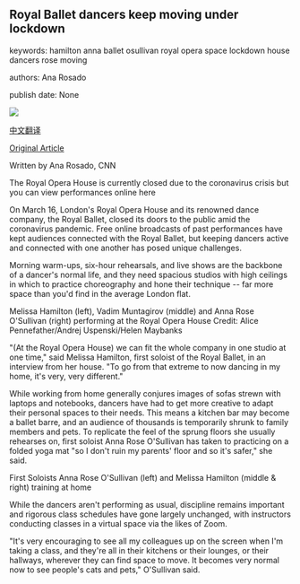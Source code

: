 ## Royal Ballet dancers keep moving under lockdown

keywords: hamilton anna ballet osullivan royal opera space lockdown house dancers rose moving

authors: Ana Rosado

publish date: None

![](https://cdn.cnn.com/cnnnext/dam/assets/200417063130-02-ballet-royal-opera-split-super-tease.jpg)

[中文翻译](Royal%20Ballet%20dancers%20keep%20moving%20under%20lockdown_zh.md)

[Original Article](https://edition.cnn.com/style/article/royal-ballet-opera-house-lockdown/index.html)

Written by Ana Rosado, CNN

The Royal Opera House is currently closed due to the coronavirus crisis but you can view performances online here

On March 16, London's Royal Opera House and its renowned dance company, the Royal Ballet, closed its doors to the public amid the coronavirus pandemic. Free online broadcasts of past performances have kept audiences connected with the Royal Ballet, but keeping dancers active and connected with one another has posed unique challenges.

Morning warm-ups, six-hour rehearsals, and live shows are the backbone of a dancer's normal life, and they need spacious studios with high ceilings in which to practice choreography and hone their technique -- far more space than you'd find in the average London flat.

Melissa Hamilton (left), Vadim Muntagirov (middle) and Anna Rose O'Sullivan (right) performing at the Royal Opera House Credit: Alice Pennefather/Andrej Uspenski/Helen Maybanks

"(At the Royal Opera House) we can fit the whole company in one studio at one time," said Melissa Hamilton, first soloist of the Royal Ballet, in an interview from her house. "To go from that extreme to now dancing in my home, it's very, very different."

While working from home generally conjures images of sofas strewn with laptops and notebooks, dancers have had to get more creative to adapt their personal spaces to their needs. This means a kitchen bar may become a ballet barre, and an audience of thousands is temporarily shrunk to family members and pets. To replicate the feel of the sprung floors she usually rehearses on, first soloist Anna Rose O'Sullivan has taken to practicing on a folded yoga mat "so I don't ruin my parents' floor and so it's safer," she said.

First Soloists Anna Rose O'Sullivan (left) and Melissa Hamilton (middle & right) training at home

While the dancers aren't performing as usual, discipline remains important and rigorous class schedules have gone largely unchanged, with instructors conducting classes in a virtual space via the likes of Zoom.

"It's very encouraging to see all my colleagues up on the screen when I'm taking a class, and they're all in their kitchens or their lounges, or their hallways, wherever they can find space to move. It becomes very normal now to see people's cats and pets," O'Sullivan said.